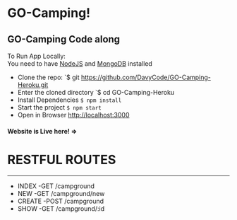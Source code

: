 # GO-Camping!

## GO-Camping Code along


To Run App Locally:  
You need to have [NodeJS](https://nodejs.org) and [MongoDB](https://mongodb.com) installed  
- Clone the repo: `$ git https://github.com/DavyCode/GO-Camping-Heroku.git
- Enter the cloned directory `$ cd GO-Camping-Heroku
- Install Dependencies `$ npm install`
- Start the project `$ npm start`
- Open in Browser [http://localhost:3000](http://localhost:3000)
  
#### Website is Live here! => [](https://)


#  RESTFUL ROUTES
   ----------------
* INDEX      -GET  /campground
* NEW        -GET  /campground/new
* CREATE     -POST /campground
* SHOW       -GET  /campground/:id